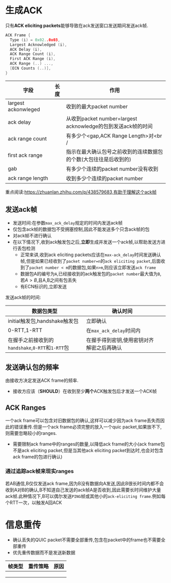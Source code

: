 # 生成ACK

只有**ACK eliciting packets**能够导致在ack发送窗口发送期间发送ack帧.

``` c
ACK Frame {
  Type (i) = 0x02..0x03,
  Largest Acknowledged (i),
  ACK Delay (i),
  ACK Range Count (i),
  First ACK Range (i),
  ACK Range (..) ...,
  [ECN Counts (..)],
}
```

| 字段                | 长度 | 作用                                                         |
| ------------------- | ---- | ------------------------------------------------------------ |
| largest ackonwleged |      | 收到的最大packet number                                      |
| ack delay           |      | 从收到packet number=largest acknowledge的包到发送ack帧的时间 |
| ack range count     |      | 有多少个<gap,ACK Range Length>对<br /                        |
| first ack range     |      | 指示在最大确认包号之前收到的连续数据包的个数(大包往往是后收到的) |
| gab                 |      | 有多少个连续的packet number没有收到                          |
| ack range length    |      | 收到多少个连续的packet number                                |

重点阅读:https://zhuanlan.zhihu.com/p/438579683,有助于理解这个ack帧

## 发送ack帧

- 发送时间:在参数`max_ack_delay`规定的时间内发送ack帧
- 仅包含ack帧的数据包不受拥塞控制,因此不能发送多个只含ack帧的包
- 对ack帧不进行确认
- 在以下情况下,收到ack触发包之后,**立即**生成并发送一个ack帧,以帮助发送方进行丢包检测
  - 正常来讲,收到ack eliciting packets应该在`max-ack_delay`时间发送确认帧,但是如果已经收到了`packet number=n`的`ack eliciting packet`,后面收到了`packet number < m`的数据包,如果`n>m`,则应该立即发送`ack frame`
  - 数据包A的编号为`A`,已经接收到的ack触发包的`packet number`最大值为`B`,若$A > B$,且A,B之间有包丢失
  - 有ECN标识的,立即发送

发送ack帧的时间:

| 数据包类型                                       | 确认时间                                  |      |
| ------------------------------------------------ | ----------------------------------------- | ---- |
| initial触发包,handshake触发包                    | 立即确认                                  |      |
| 0-RTT,1-RTT                                      | 在`max_ack_delay`时间内                   |      |
| 在握手之前接收到的`handshake`,`0-RTT`和`1-RTT`包 | 在握手得到密钥,使用密钥对齐解密之后再确认 |      |

## 发送确认包的频率

由接收方决定发送ACK frame的频率.

- 接收方应该（**SHOULD**）在收到至少**两个**ACK触发包后才发送一个ACK帧

## ACK Ranges

一个ack frame可以包含对旧数据包的确认,这样可以减少因为ack frame丢失而因此的错误重传.但是一个ack frame必须完整的放入一个quic packet,如果放不下,则需要忽略较小的ranges.

- 需要限制ack frame中的ranges的数量,以降低ack frame的大小(ack frame包不是ack eliciting packet,但是当其他ack eliciting packet到达时,也会对包含ack frame的包进行确认)

### 通过追踪ack帧来现实ranges

若AB通信,B仅仅发送ack frame,因为B没有数据向A发送,因此B很长时间内都不会收到A对B的确认,B不知道自己发送的ack帧A是否收到,因此需要长时间维护大量ack帧.此种情况下,B可以偶尔发送`PING`帧或其他小的`ack-eliciting frame`.例如每个RTT一次，以触发A回ACK

# 信息重传

- 确认丢失的QUIC packet不需要全部重传,包含在packet中的frame也不需要全部重传
- 优先重传数据而不是发送新数据

| 帧类型 | 重传策略 | 原因 |
| ------ | -------- | ---- |
|        |          |      |
|        |          |      |
|        |          |      |

